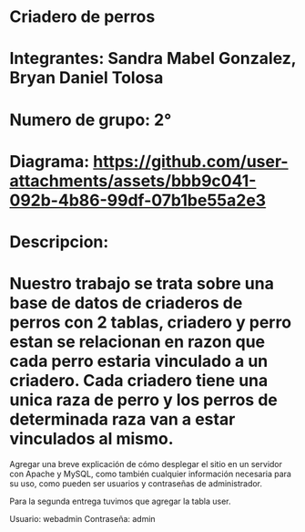 # Criadero de perros

# Integrantes: Sandra Mabel Gonzalez, Bryan Daniel Tolosa

# Numero de grupo: 2°

# Diagrama: https://github.com/user-attachments/assets/bbb9c041-092b-4b86-99df-07b1be55a2e3

# Descripcion:

# Nuestro trabajo se trata sobre una base de datos de criaderos de perros con 2 tablas, criadero y perro estan se relacionan en razon que cada perro estaria vinculado a un criadero. Cada criadero tiene una unica raza de perro y los perros de determinada raza van a estar vinculados al mismo.

Agregar una breve explicación de cómo desplegar el sitio en un servidor con Apache y MySQL, como también cualquier información necesaria para su uso, como pueden ser usuarios y contraseñas de administrador.

Para la segunda entrega tuvimos que agregar la tabla user.

Usuario: webadmin
Contraseña: admin